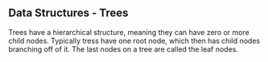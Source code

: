 ## Data Structures - Trees

Trees have a hierarchical structure, meaning they can have zero or more child nodes. Typically tress have one root node, which then has child nodes branching off of it. The last nodes on a tree are called the leaf nodes.
